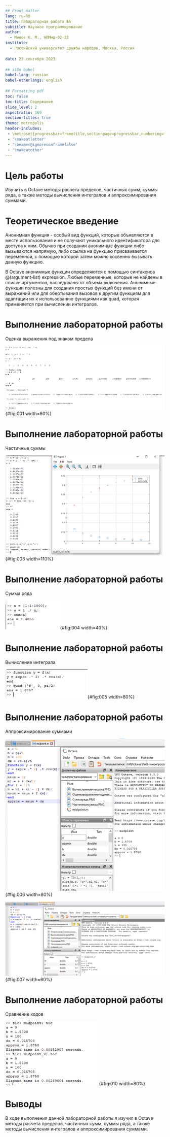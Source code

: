 ```yaml
---
## Front matter
lang: ru-RU
title: Лабораторная работа №6
subtitle: Научное программирование
author:
  - Минов К. М., НПМмд-02-23
institute:
  - Российский университет дружбы народов, Москва, Россия

date: 23 сентября 2023

## i18n babel
babel-lang: russian
babel-otherlangs: english

## Formatting pdf
toc: false
toc-title: Содержание
slide_level: 2
aspectratio: 169
section-titles: true
theme: metropolis
header-includes:
 - \metroset{progressbar=frametitle,sectionpage=progressbar,numbering=fraction}
 - '\makeatletter'
 - '\beamer@ignorenonframefalse'
 - '\makeatother'
---
```


# Цель работы

Изучить в Octave методы расчета пределов, частичных сумм, суммы ряда, а также методы вычисления интегралов и аппроксимирования суммами.

# Теоретическое введение

Анонимная функция - особый вид функций, которые объявляются в месте использования и не получают уникального идентификатора для доступа к ним. Обычно при создании анонимные функции либо вызываются напрямую, либо ссылка на функцию присваивается переменной, с помощью которой затем можно косвенно вызывать данную функцию.

В Octave aнонимные функции определяются с помощью синтаксиса @(argument-list) expression. Любые переменные, которые не найдены в списке аргументов, наследованы от объема включения. Анонимные функции полезны для создания простых функций без имени от выражений или для обертывания вызовов к другим функциям для адаптации их к использованию функциями как quad, которая применяется при вычислении интегралов.

# Выполнение лабораторной работы



Оценка выражения под знаком предела

![Оценка выражения под знаком предела](images/Оценкавыраженияподзнакомпредела.PNG){#fig:001 width=80%}


# Выполнение лабораторной работы

Частичные суммы

![Частичные суммы](images/Частичныесуммы.PNG){#fig:003 width=110%}


# Выполнение лабораторной работы
 
 Сумма ряда


![Сумма ряда](images/Суммаряда.PNG){#fig:004 width=40%}


# Выполнение лабораторной работы
 Вычисление интеграла
 
![Вычисление интеграла](images/Вычислениеинтеграла.PNG){#fig:005 width=80%}

# Выполнение лабораторной работы
Аппроксимирование суммами

![Аппроксимирование суммами](images/Аппроксимированиесуммами.PNG){#fig:006 width=80%}

![Аппроксимирование суммами2](images/Аппроксимированиесуммами2.PNG){#fig:007 width=60%}

# Выполнение лабораторной работы
Сравнение кодов

![Сравнение кодов](images/Сравнениекодов.PNG){#fig:010 width=80%}

# Выводы

В ходе выполнения данной лабораторной работы я изучил в Octave методы расчета пределов, частичных сумм, суммы ряда, а также методы вычисления интегралов и аппроксимирования суммами.

